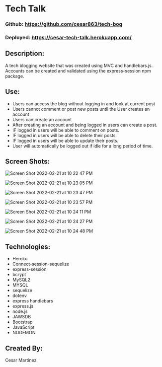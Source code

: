 # Tech Talk

### Github: https://github.com/cesar863/tech-bog

### Deployed: https://cesar-tech-talk.herokuapp.com/

## Description: 
A tech blogging website that was created using MVC and handlebars.js. Accounts can be created and validated using the express-session npm package.

## Use:
- Users can access the blog without logging in and look at current post
- Users cannot comment or post new posts until the User creates an account
- Users can create an account
- After creating an account and being logged in users can create a post.
- IF logged in users will be able to comment on posts.
- IF logged in users will be able to delete their posts.
- IF logged in users will be able to update their posts. 
- User will automatically be logged out if idle for a long period of time.

## Screen Shots:

![Screen Shot 2022-02-21 at 10 22 47 PM](https://user-images.githubusercontent.com/90540881/155057530-cc0dd261-b297-4576-8da8-eb2d5ccd5b0a.png)

![Screen Shot 2022-02-21 at 10 23 05 PM](https://user-images.githubusercontent.com/90540881/155057553-6723eaa4-fdf4-4ba3-a046-94a5c56553c8.png)

![Screen Shot 2022-02-21 at 10 23 47 PM](https://user-images.githubusercontent.com/90540881/155057569-b5bf3997-2de8-4c72-9db2-9fbf3adb4e45.png)

![Screen Shot 2022-02-21 at 10 23 57 PM](https://user-images.githubusercontent.com/90540881/155057592-594059b1-20cd-4a27-8aff-9487f809621e.png)

![Screen Shot 2022-02-21 at 10 24 11 PM](https://user-images.githubusercontent.com/90540881/155057601-6726c844-4877-4260-bb38-ed88ebedd633.png)

![Screen Shot 2022-02-21 at 10 24 27 PM](https://user-images.githubusercontent.com/90540881/155057613-ed3f1d55-e978-4e27-af86-fec22c04f5b7.png)

![Screen Shot 2022-02-21 at 10 24 48 PM](https://user-images.githubusercontent.com/90540881/155057623-9bda5972-771a-46df-8899-2a86a562b2e3.png)


## Technologies: 
- Heroku
- Connect-session-sequelize
- express-session
- bcrypt
- MySQL2
- MYSQL
- sequelize
- dotenv
- express handlebars
- express.js
- node.js
- JAWSDB
- Bootstrap
- JavaScript
- NODEMON

## Created By: 
Cesar Martinez 
